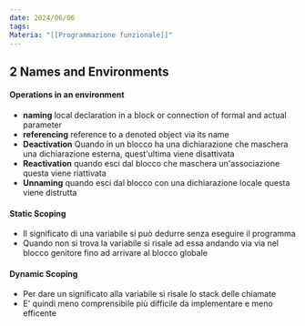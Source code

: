 ```yaml
---
date: 2024/06/06
tags: 
Materia: "[[Programmazione funzionale]]"
---
```

## 2 Names and Environments
#### Operations in an environment
- **naming** local declaration in a block or connection of formal and actual parameter
- **referencing** reference to a denoted object via its name
- **Deactivation** Quando in un blocco ha una dichiarazione che maschera una dichiarazione esterna, quest'ultima viene disattivata
- **Reactivation** quando esci dal blocco che maschera un'associazione questa viene riattivata
- **Unnaming** quando esci dal blocco con una dichiarazione locale questa viene distrutta

#### Static Scoping
- Il significato di una variabile si può dedurre senza eseguire il programma 
- Quando non si trova la variabile si risale ad essa andando via via nel blocco genitore fino ad arrivare al blocco globale

#### Dynamic Scoping
- Per dare un significato alla variabile si risale lo stack delle chiamate
- E' quindi meno comprensibile più difficile da implementare e meno efficente

